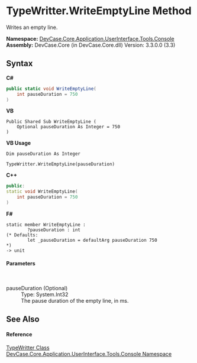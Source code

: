 # TypeWritter.WriteEmptyLine Method 
 

Writes an empty line.

**Namespace:**&nbsp;<a href="N_DevCase_Core_Application_UserInterface_Tools_Console">DevCase.Core.Application.UserInterface.Tools.Console</a><br />**Assembly:**&nbsp;DevCase.Core (in DevCase.Core.dll) Version: 3.3.0.0 (3.3)

## Syntax

**C#**<br />
``` C#
public static void WriteEmptyLine(
	int pauseDuration = 750
)
```

**VB**<br />
``` VB
Public Shared Sub WriteEmptyLine ( 
	Optional pauseDuration As Integer = 750
)
```

**VB Usage**<br />
``` VB Usage
Dim pauseDuration As Integer

TypeWritter.WriteEmptyLine(pauseDuration)
```

**C++**<br />
``` C++
public:
static void WriteEmptyLine(
	int pauseDuration = 750
)
```

**F#**<br />
``` F#
static member WriteEmptyLine : 
        ?pauseDuration : int 
(* Defaults:
        let _pauseDuration = defaultArg pauseDuration 750
*)
-> unit 

```


#### Parameters
&nbsp;<dl><dt>pauseDuration (Optional)</dt><dd>Type: System.Int32<br />The pause duration of the empty line, in ms.</dd></dl>

## See Also


#### Reference
<a href="T_DevCase_Core_Application_UserInterface_Tools_Console_TypeWritter">TypeWritter Class</a><br /><a href="N_DevCase_Core_Application_UserInterface_Tools_Console">DevCase.Core.Application.UserInterface.Tools.Console Namespace</a><br />